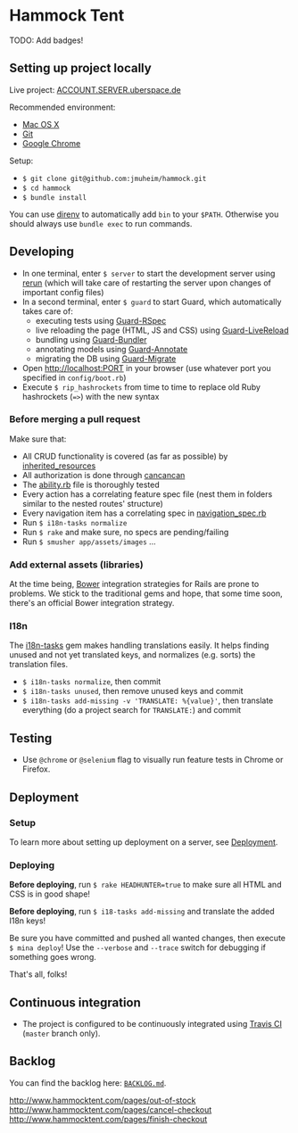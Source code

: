 # Hammock Tent

TODO: Add badges!

## Setting up project locally

Live project: [ACCOUNT.SERVER.uberspace.de](http://ACCOUNT.SERVER.uberspace.de)

Recommended environment:

- [Mac OS X](http://www.apple.com/osx/)
- [Git](http://git-scm.com/)
- [Google Chrome](https://www.google.com/intl/en/chrome/browser/)

Setup:

- `$ git clone git@github.com:jmuheim/hammock.git`
- `$ cd hammock`
- `$ bundle install`

You can use [direnv](https://github.com/zimbatm/direnv) to automatically add `bin` to your `$PATH`. Otherwise you should always use `bundle exec` to run commands.

## Developing

- In one terminal, enter `$ server` to start the development server using [rerun](https://github.com/alexch/rerun) (which will take care of restarting the server upon changes of important config files)
- In a second terminal, enter `$ guard` to start Guard, which automatically takes care of:
  - executing tests using [Guard-RSpec](https://github.com/guard/guard-rspec)
  - live reloading the page (HTML, JS and CSS) using [Guard-LiveReload](https://github.com/guard/guard-livereload)
  - bundling using [Guard-Bundler](https://github.com/guard/guard-bundler)
  - annotating models using [Guard-Annotate](https://github.com/cpjolicoeur/guard-annotate)
  - migrating the DB using [Guard-Migrate](https://github.com/glanotte/guard-migrate)
- Open [http://localhost:PORT](http://localhost:PORT) in your browser (use whatever port you specified in `config/boot.rb`)
- Execute `$ rip_hashrockets` from time to time to replace old Ruby hashrockets (`=>`) with the new syntax

### Before merging a pull request

Make sure that:

- All CRUD functionality is covered (as far as possible) by [inherited_resources](https://github.com/josevalim/inherited_resources)
- All authorization is done through [cancancan](https://github.com/CanCanCommunity/cancancan)
- The [ability.rb](./app/models/ability.rb) file is thoroughly tested
- Every action has a correlating feature spec file (nest them in folders similar to the nested routes' structure)
- Every navigation item has a correlating spec in [navigation_spec.rb](./spec/features/navigation_spec.rb)
- Run `$ i18n-tasks normalize`
- Run `$ rake` and make sure, no specs are pending/failing
- Run `$ smusher app/assets/images` ...

### Add external assets (libraries)

At the time being, [Bower](http://bower.io/) integration strategies for Rails are prone to problems. We stick to the traditional gems and hope, that some time soon, there's an official Bower integration strategy.

### I18n

The [i18n-tasks](https://github.com/glebm/i18n-tasks) gem makes handling translations easily. It helps finding unused and not yet translated keys, and normalizes (e.g. sorts) the translation files.

- `$ i18n-tasks normalize`, then commit
- `$ i18n-tasks unused`, then remove unused keys and commit
- `$ i18n-tasks add-missing -v 'TRANSLATE: %{value}'`, then translate everything (do a project search for `TRANSLATE:`) and commit

## Testing

- Use `@chrome` or `@selenium` flag to visually run feature tests in Chrome or Firefox.

## Deployment

### Setup

To learn more about setting up deployment on a server, see [Deployment](./DEPLOYMENT.md).

### Deploying

**Before deploying**, run `$ rake HEADHUNTER=true` to make sure all HTML and CSS is in good shape!

**Before deploying**, run `$ i18-tasks add-missing` and translate the added I18n keys!

Be sure you have committed and pushed all wanted changes, then execute `$ mina deploy`! Use the `--verbose` and `--trace` switch for debugging if something goes wrong.

That's all, folks!

## Continuous integration

- The project is configured to be continuously integrated using [Travis CI](https://travis-ci.org/jmuheim/hammock) (`master` branch only).

## Backlog

You can find the backlog here: [`BACKLOG.md`](./BACKLOG.md).


http://www.hammocktent.com/pages/out-of-stock
http://www.hammocktent.com/pages/cancel-checkout
http://www.hammocktent.com/pages/finish-checkout
